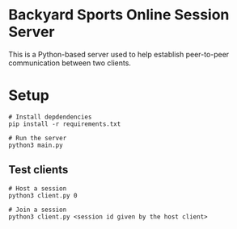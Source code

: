 # Backyard Sports Online Session Server

This is a Python-based server used to help establish peer-to-peer communication between two clients.

# Setup
```
# Install depdendencies
pip install -r requirements.txt

# Run the server
python3 main.py
```

## Test clients
```
# Host a session
python3 client.py 0

# Join a session
python3 client.py <session id given by the host client>
```
